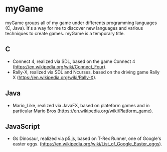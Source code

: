 # myGame
myGame groups all of my game under differents programming languages (C, Java). It's a way for me to discover new languages and various techniques to create games. myGame is a temporary title.

## C
- Connect 4, realized via SDL, based on the game Connect 4 (https://en.wikipedia.org/wiki/Connect_Four).
- Rally-X, realized via SDL and Ncurses, based on the driving game Rally X (https://en.wikipedia.org/wiki/Rally-X).

## Java
- Mario_Like, realized via JavaFX, based on plateform games and in particular Mario Bros (https://en.wikipedia.org/wiki/Platform_game).

## JavaScript
- Gs Dinosaur, realized via p5.js, based on T-Rex Runner, one of Google's easter eggs. (https://en.wikipedia.org/wiki/List_of_Google_Easter_eggs).
